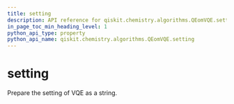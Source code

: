 ```yaml
---
title: setting
description: API reference for qiskit.chemistry.algorithms.QEomVQE.setting
in_page_toc_min_heading_level: 1
python_api_type: property
python_api_name: qiskit.chemistry.algorithms.QEomVQE.setting
---
```


# setting

Prepare the setting of VQE as a string.

